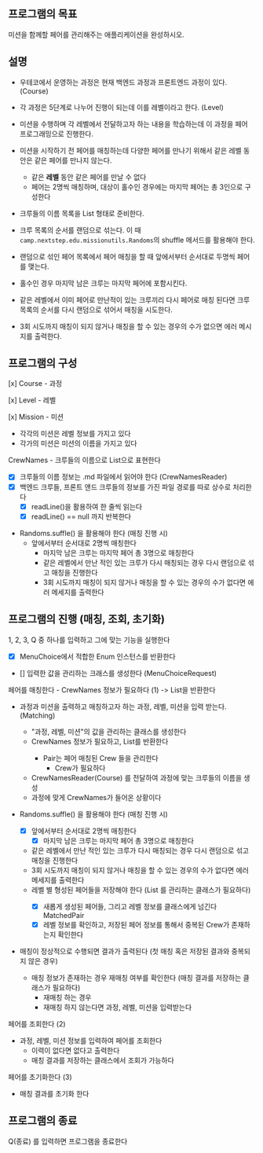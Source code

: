 ## 프로그램의 목표
미션을 함께할 페어를 관리해주는 애플리케이션을 완성하시오.

## 설명
- 우테코에서 운영하는 과정은 현재 백엔드 과정과 프론트엔드 과정이 있다. (Course)
- 각 과정은 5단계로 나누어 진행이 되는데 이를 레벨이라고 한다. (Level)
- 미션을 수행하며 각 레벨에서 전달하고자 하는 내용을 학습하는데 이 과정을 페어 프로그래밍으로 진행한다.
- 미션을 시작하기 전 페어를 매칭하는데 다양한 페어를 만나기 위해서 같은 레벨 동안은 같은 페어를 만나지 않는다.
  - 같은 **레벨** 동안 같은 페어를 만날 수 없다
  - 페어는 2명씩 매칭하며, 대상이 홀수인 경우에는 마지막 페어는 총 3인으로 구성한다 
  
- 크루들의 이름 목록을 List<String> 형태로 준비한다.
- 크루 목록의 순서를 랜덤으로 섞는다. 이 때 `camp.nextstep.edu.missionutils.Randoms`의 shuffle 메서드를 활용해야 한다.
- 랜덤으로 섞인 페어 목록에서 페어 매칭을 할 때 앞에서부터 순서대로 두명씩 페어를 맺는다.
- 홀수인 경우 마지막 남은 크루는 마지막 페어에 포함시킨다.
- 같은 레벨에서 이미 페어로 만난적이 있는 크루끼리 다시 페어로 매칭 된다면 크루 목록의 순서를 다시 랜덤으로 섞어서 매칭을 시도한다.
- 3회 시도까지 매칭이 되지 않거나 매칭을 할 수 있는 경우의 수가 없으면 에러 메시지를 출력한다.

## 프로그램의 구성
[x] Course - 과정 

[x] Level - 레벨 

[x] Mission - 미션
- 각각의 미션은 레벨 정보를 가지고 있다
- 각가의 미션은 미션의 이름을 가지고 있다 

CrewNames - 크루들의 이름으로 List<String>으로 표현한다
- [x] 크루들의 이름 정보는 .md 파일에서 읽어야 한다 (CrewNamesReader)
- [x] 백엔드 크루들, 프론트 앤드 크루들의 정보를 가진 파일 경로를 따로 상수로 처리한다 
  - [x] readLine()을 활용하여 한 줄씩 읽는다
  - [x] readLine() == null 까지 반복한다 
  
- Randoms.suffle() 을 활용해야 한다 (매칭 진행 시)
  - 앞에서부터 순서대로 2명씩 매칭한다
    - 마지막 남은 크루는 마지막 페어 총 3명으로 매칭한다
    - 같은 레벨에서 만난 적인 있는 크루가 다시 매칭되는 경우 다시 랜덤으로 섞고 매칭을 진행한다
    - 3회 시도까지 매칭이 되지 않거나 매칭을 할 수 있는 경우의 수가 없다면 에러 메세지를 출력한다


## 프로그램의 진행 (매칭, 조회, 초기화)
1, 2, 3, Q 중 하나를 입력하고 그에 맞는 기능을 실행한다
  - [x] MenuChoice에서 적합한 Enum 인스턴스를 반환한다 
  - [] 입력한 값을 관리하는 크래스를 생성한다 (MenuChoiceRequest)

페어를 매칭한다 - CrewNames 정보가 필요하다 (1) -> List<MatchedPair>을 반환한다 
- 과정과 미션을 출력하고 매칭하고자 하는 과정, 레벨, 미션을 입력 받는다. (Matching)
  - "과정, 레벨, 미션"의 값을 관리하는 클래스를 생성한다 
  - CrewNames 정보가 필요하고, List<Pair>를 반환한다
    - Pair는 페어 매칭된 Crew 들을 관리한다 
      - Crew가 필요하다 
  - CrewNamesReader(Course) 를 전달하여 과정에 맞는 크루들의 이름을 생성
  - 과정에 맞게 CrewNames가 들어온 상황이다

- Randoms.suffle() 을 활용해야 한다 (매칭 진행 시)
  - [x] 앞에서부터 순서대로 2명씩 매칭한다
    - [x] 마지막 남은 크루는 마지막 페어 총 3명으로 매칭한다
  
  - 같은 레벨에서 만난 적인 있는 크루가 다시 매칭되는 경우 다시 랜덤으로 섞고 매칭을 진행한다
  - 3회 시도까지 매칭이 되지 않거나 매칭을 할 수 있는 경우의 수가 없다면 에러 메세지를 출력한다
  - 레벨 별 형성된 페어들을 저장해야 한다 (List<Pair> 를 관리하는 클래스가 필요하다)
    - [x] 새롭게 생성된 페어들, 그리고 레벨 정보를 클래스에게 넘긴다 MatchedPair
    - [x] 레벨 정보를 확인하고, 저장된 페어 정보를 통해서 중복된 Crew가 존재하는지 확인한다 
    
- 매칭이 정상적으로 수행되면 결과가 출력된다 (첫 매칭 혹은 저장된 결과와 중복되지 않은 경우)
  - 매칭 정보가 존재하는 경우 재매칭 여부를 확인한다 (매칭 결과를 저장하는 클래스가 필요하다)
    - 재매칭 하는 경우
    - 재매칭 하지 않는다면 과정, 레벨, 미션을 입력받는다 


페어를 조회한다 (2)
- 과정, 레벨, 미션 정보를 입력하여 페어를 조회한다 
  - 이력이 없다면 없다고 출력한다
  - 매칭 결과를 저장하는 클래스에서 조회가 가능하다 

페어를 초기화한다 (3)
- 매칭 결과를 초기화 한다 

## 프로그램의 종료
Q(종료) 를 입력하면 프로그램을 종료한다 

